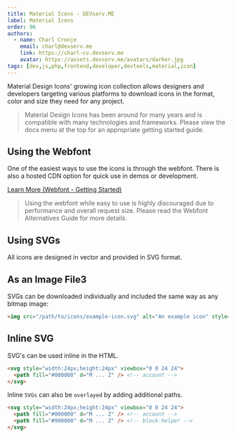 ```yaml
---
title: Material Icons - DEVserv.ME
label: Material Icons 
order: 96
authors:
  - name: Charl Cronje
    email: charl@devserv.me
    link: https://charl-cv.devserv.me
    avatar: https://assets.devserv.me/avatars/darker.jpg
tags: [dev,js,php,frontend,developer,devtools,material,icon]
---
```


Material Design Icons' growing icon collection allows designers and developers targeting various platforms to download icons in the format, color and size they need for any project.

> Material Design Icons has been around for many years and is compatible with many technologies and frameworks. Please view the docs menu at the top for an appropriate getting started guide.

## Using the Webfont

One of the easiest ways to use the icons is through the webfont. There is also a hosted CDN option for quick use in demos or development.

[Learn More (Webfont - Getting Started)](https://dev.materialdesignicons.com/getting-started/webfont)

> Using the webfont while easy to use is highly discouraged due to performance and overall request size. Please read the Webfont Alternatives Guide for more details.

## Using SVGs

All icons are designed in vector and provided in SVG format.

## As an Image File3

SVGs can be downloaded individually and included the same way as any bitmap image:

```html
<img src="/path/to/icons/example-icon.svg" alt="An example icon" style="width:24px;height:24px" />
```

## Inline SVG

SVG's can be used inline in the HTML.

```html
<svg style="width:24px;height:24px" viewbox="0 0 24 24">
  <path fill="#000000" d="M ... Z" /> <!-- account -->
</svg>
```

Inline `SVGs` can also be `overlayed` by adding additional paths.

```html
<svg style="width:24px;height:24px" viewbox="0 0 24 24">
  <path fill="#000000" d="M ... Z" /> <!-- account -->
  <path fill="#990000" d="M ... Z" /> <!-- block-helper -->
</svg>
```
